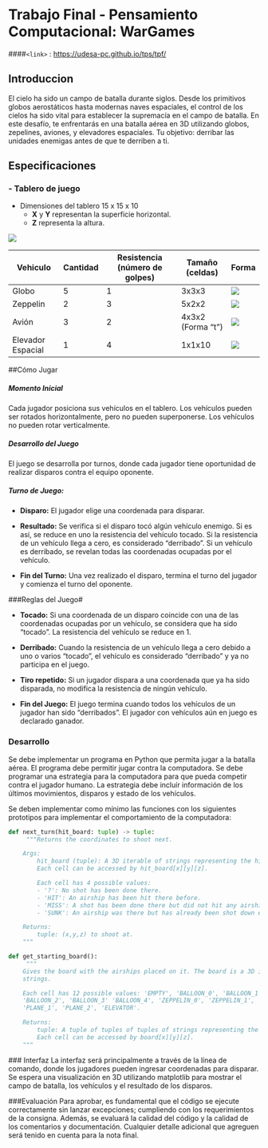 # Trabajo Final - Pensamiento Computacional: WarGames 

####`<link>` : <https://udesa-pc.github.io/tps/tpf/> 
##  Introduccion
El cielo ha sido un campo de batalla durante siglos. Desde los primitivos globos aerostáticos hasta modernas naves espaciales, el control de los cielos ha sido vital para establecer la supremacía en el campo de batalla. En este desafío, te enfrentarás en una batalla aérea en 3D utilizando globos, zepelines, aviones, y elevadores espaciales. Tu objetivo: derribar las unidades enemigas antes de que te derriben a ti.

## Especificaciones
### - Tablero de juego
+ Dimensiones del tablero  15 x 15 x 10
	+ **X**  y **Y**  representan la superficie horizontal.
	+ **Z**  representa la altura.
 
![](https://udesa-pc.github.io/tps/tpf/img/board.png)


| Vehiculo  | Cantidad | Resistencia (número de golpes) | Tamaño (celdas) | Forma |
| ------------- | ------------- | ------------- | ------------- | ------------- |
| Globo  | 5 | 1 | 3x3x3 | ![](https://udesa-pc.github.io/tps/tpf/img/balloon.png) |
| Zeppelin  | 2 | 3 | 5x2x2 | ![](https://udesa-pc.github.io/tps/tpf/img/zeppelin.png) |
| Avión  | 3 | 2 | 4x3x2 (Forma “t”) | ![](https://udesa-pc.github.io/tps/tpf/img/plane.png) |
| Elevador Espacial  | 1 | 4 | 1x1x10 | ![](https://udesa-pc.github.io/tps/tpf/img/elevator.png) |

##Cómo Jugar
##### Momento Inicial
Cada jugador posiciona sus vehículos en el tablero. Los vehículos pueden ser rotados horizontalmente, pero no pueden superponerse. Los vehículos no pueden rotar verticalmente.

##### Desarrollo del Juego
El juego se desarrolla por turnos, donde cada jugador tiene oportunidad de realizar disparos contra el equipo oponente.

##### Turno de Juego:
+ **Disparo:** El jugador elige una coordenada para disparar.

+ **Resultado:** Se verifica si el disparo tocó algún vehículo enemigo. Si es así, se reduce en uno la resistencia del vehículo tocado. Si la resistencia de un vehículo llega a cero, es considerado “derribado”. Si un vehículo es derribado, se revelan todas las coordenadas ocupadas por el vehículo.

+ **Fin del Turno:** Una vez realizado el disparo, termina el turno del jugador y comienza el turno del oponente.

###Reglas del Juego#
+ **Tocado:** Si una coordenada de un disparo coincide con una de las coordenadas ocupadas por un vehículo, se considera que ha sido “tocado”. La resistencia del vehículo se reduce en 1.

+ **Derribado:** Cuando la resistencia de un vehículo llega a cero debido a uno o varios “tocado”, el vehículo es considerado “derribado” y ya no participa en el juego.

+ **Tiro repetido:** Si un jugador dispara a una coordenada que ya ha sido disparada, no modifica la resistencia de ningún vehículo.

+ **Fin del Juego:** El juego termina cuando todos los vehículos de un jugador han sido “derribados”. El jugador con vehículos aún en juego es declarado ganador.

### Desarrollo
Se debe implementar un programa en Python que permita jugar a la batalla aérea. El programa debe permitir jugar contra la computadora. Se debe programar una estrategia para la computadora para que pueda competir contra el jugador humano. La estrategia debe incluír información de los últimos movimientos, disparos y estado de los vehículos.

Se deben implementar como mínimo las funciones con los siguientes prototipos para implementar el comportamiento de la computadora:

```python
def next_turn(hit_board: tuple) -> tuple:
   	 """Returns the coordinates to shoot next.

    Args:
        hit_board (tuple): A 3D iterable of strings representing the hit board.
        Each cell can be accessed by hit_board[x][y][z].

        Each cell has 4 possible values:
        - '?': No shot has been done there.
        - 'HIT': An airship has been hit there before.
        - 'MISS': A shot has been done there but did not hit any airship.
        - 'SUNK': An airship was there but has already been shot down entirely.

    Returns:
        tuple: (x,y,z) to shoot at.
    """
```
</pre>

```python
def get_starting_board():
   	 """
    Gives the board with the airships placed on it. The board is a 3D iterable of 
    strings. 

    Each cell has 12 possible values: 'EMPTY', 'BALLOON_0', 'BALLOON_1',
    'BALLOON_2', 'BALLOON_3' 'BALLOON_4', 'ZEPPELIN_0', 'ZEPPELIN_1', 'PLANE_0',
    'PLANE_1', 'PLANE_2', 'ELEVATOR'.

    Returns:
        tuple: A tuple of tuples of tuples of strings representing the board.
        Each cell can be accessed by board[x][y][z].
    """
```
</pre>
### Interfaz
La interfaz será principalmente a través de la línea de comando, donde los jugadores pueden ingresar coordenadas para disparar. Se espera una visualización en 3D utilizando matplotlib para mostrar el campo de batalla, los vehículos y el resultado de los disparos.

###Evaluación
Para aprobar, es fundamental que el código se ejecute correctamente sin lanzar excepciones; cumpliendo con los requerimientos de la consigna. Además, se evaluará la calidad del código y la calidad de los comentarios y documentación. Cualquier detalle adicional que agreguen será tenido en cuenta para la nota final.
